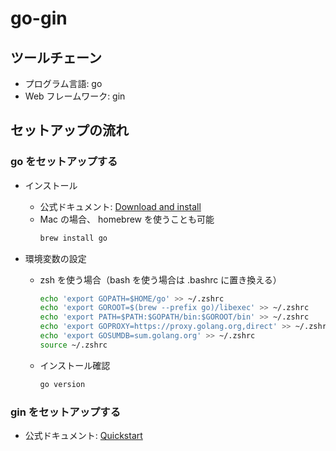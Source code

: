 # go-gin

## ツールチェーン

- プログラム言語: go
- Web フレームワーク: gin

## セットアップの流れ

### go をセットアップする

- インストール

  - 公式ドキュメント: [Download and install](https://go.dev/doc/install)
  - Mac の場合、 homebrew を使うことも可能
    ```bash
    brew install go
    ```

- 環境変数の設定

  - zsh を使う場合（bash を使う場合は .bashrc に置き換える）

    ```bash
    echo 'export GOPATH=$HOME/go' >> ~/.zshrc
    echo 'export GOROOT=$(brew --prefix go)/libexec' >> ~/.zshrc
    echo 'export PATH=$PATH:$GOPATH/bin:$GOROOT/bin' >> ~/.zshrc
    echo 'export GOPROXY=https://proxy.golang.org,direct' >> ~/.zshrc
    echo 'export GOSUMDB=sum.golang.org' >> ~/.zshrc
    source ~/.zshrc
    ```

  - インストール確認
    ```bash
    go version
    ```

### gin をセットアップする

- 公式ドキュメント: [Quickstart](https://gin-gonic.com/docs/quickstart/)

